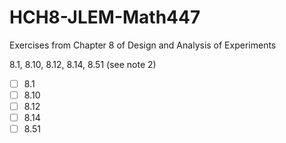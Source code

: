 # HCH8-JLEM-Math447
Exercises from Chapter 8 of Design and Analysis of Experiments

8.1, 8.10, 8.12, 8.14, 8.51 (see note 2)

- [ ] 8.1
- [ ] 8.10
- [ ] 8.12
- [ ] 8.14
- [ ] 8.51
